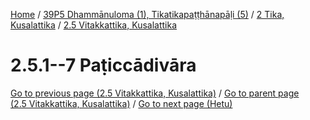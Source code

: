 
[Home](/) / [39P5 Dhammānuloma (1), Tikatikapaṭṭhānapāḷi (5)](../../../39P5.md) / [2 Tika, Kusalattika](../../2.md) / [2.5 Vitakkattika, Kusalattika](../2.5.md)

# 2.5.1--7 Paṭiccādivāra


[Go to previous page (2.5 Vitakkattika, Kusalattika)](../2.5.md) / [Go to parent page (2.5 Vitakkattika, Kusalattika)](../2.5.md) / [Go to next page (Hetu)](2.5.1--7/Hetu.md)


